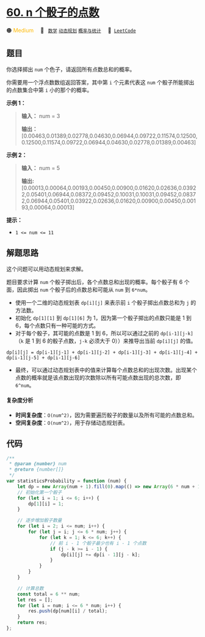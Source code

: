 # [60. n 个骰子的点数](https://leetcode.cn/problems/nge-tou-zi-de-dian-shu-lcof)

🟠 <font color=#ffb800>Medium</font>&emsp; 🔖&ensp; [`数学`](/tag/math.md) [`动态规划`](/tag/dynamic-programming.md) [`概率与统计`](/tag/probability-and-statistics.md)&emsp; 🔗&ensp;[`LeetCode`](https://leetcode.cn/problems/nge-tou-zi-de-dian-shu-lcof)

## 题目

你选择掷出 `num` 个色子，请返回所有点数总和的概率。

你需要用一个浮点数数组返回答案，其中第 `i` 个元素代表这 `num` 个骰子所能掷出的点数集合中第 `i` 小的那个的概率。

**示例 1：**

> **输入：** num = 3
>
> **输出：**[0.00463,0.01389,0.02778,0.04630,0.06944,0.09722,0.11574,0.12500,0.12500,0.11574,0.09722,0.06944,0.04630,0.02778,0.01389,0.00463]

**示例 2：**

> **输入：** num = 5
>
> **输出:**[0.00013,0.00064,0.00193,0.00450,0.00900,0.01620,0.02636,0.03922,0.05401,0.06944,0.08372,0.09452,0.10031,0.10031,0.09452,0.08372,0.06944,0.05401,0.03922,0.02636,0.01620,0.00900,0.00450,0.00193,0.00064,0.00013]

**提示：**

- `1 <= num <= 11`

## 解题思路

这个问题可以用动态规划来求解。

题目要求计算 `num` 个骰子掷出后，各个点数总和出现的概率。每个骰子有 6 个面，因此掷出 `num` 个骰子后的点数总和可能从 `num` 到 `6*num`。

- 使用一个二维的动态规划表 `dp[i][j]` 来表示前 `i` 个骰子掷出点数总和为 `j` 的方法数。
- 初始化 `dp[1][1]` 到 `dp[1][6]` 为 1，因为第一个骰子掷出的点数只能是 1 到 6，每个点数只有一种可能的方式。
- 对于每个骰子，其可能的点数是 1 到 6，所以可以通过之前的 `dp[i-1][j-k]`（`k` 是 1 到 6 的骰子点数，`j-k` 必须大于 0））来推导出当前 `dp[i][j]` 的值。

`dp[i][j] = dp[i-1][j-1] + dp[i-1][j-2] + dp[i-1][j-3] + dp[i-1][j-4] + dp[i-1][j-5] + dp[i-1][j-6]`

- 最终，可以通过动态规划表中的值来计算每个点数总和的出现次数。出现某个点数的概率就是该点数出现的次数除以所有可能点数出现的总次数，即 `6^num`。

#### 复杂度分析

- **时间复杂度**：`O(num^2)`，因为需要遍历骰子的数量以及所有可能的点数总和。
- **空间复杂度**：`O(num^2)`，用于存储动态规划表。

## 代码

```javascript
/**
 * @param {number} num
 * @return {number[]}
 */
var statisticsProbability = function (num) {
	let dp = new Array(num + 1).fill(0).map(() => new Array(6 * num + 1).fill(0));
	// 初始化第一个骰子
	for (let i = 1; i <= 6; i++) {
		dp[1][i] = 1;
	}

	// 逐步增加骰子数量
	for (let i = 2; i <= num; i++) {
		for (let j = i; j <= 6 * num; j++) {
			for (let k = 1; k <= 6; k++) {
				// 前 i - 1 个骰子最少也有 i - 1 个点数
				if (j - k >= i - 1) {
					dp[i][j] += dp[i - 1][j - k];
				}
			}
		}
	}

	// 计算总数
	const total = 6 ** num;
	let res = [];
	for (let i = num; i <= 6 * num; i++) {
		res.push(dp[num][i] / total);
	}
	return res;
};
```
